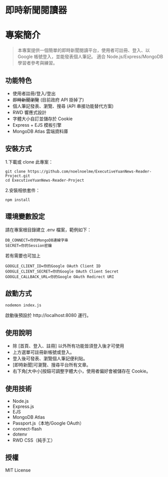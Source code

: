 # 即時新聞閱讀器

# 專案簡介

> 本專案提供一個簡單的即時新聞閱讀平台，使用者可註冊、登入、以 Google 帳號登入，並能發表個人筆記。
> 適合 Node.js/Express/MongoDB 學習者參考與練習。

## 功能特色

- 使用者註冊/登入/登出
- ~~即時新聞瀏覽~~ (目前政府 API 掛掉了)
- 個人筆記發表、瀏覽、搜尋 (API 串接功能替代方案)
- RWD 響應式設計
- 字體大小自訂並儲存於 Cookie
- Express + EJS 模板引擎
- MongoDB Atlas 雲端資料庫

## 安裝方式

1.下載或 clone 此專案：

```
git clone https://github.com/noelnoelme/ExecutiveYuanNews-Reader-Project.git
cd ExecutiveYuanNews-Reader-Project
```

2.安裝相依套件：

```
npm install
```

## 環境變數設定

請在專案根目錄建立 .env 檔案，範例如下：

```
DB_CONNECT=你的MongoDB連線字串
SECRET=你的Session密鑰
```

若有需要也可加上

```
GOOGLE_CLIENT_ID=你的Google OAuth Client ID
GOOGLE_CLIENT_SECRET=你的Google OAuth Client Secret
GOOGLE_CALLBACK_URL=你的Google OAuth Redirect URI
```

## 啟動方式

```
nodemon index.js
```

啟動後預設於 http://localhost:8080 運行。

## 使用說明

- 除 [首頁、登入、註冊] 以外所有功能皆須登入後才可使用
- 上方選單可註冊新帳號或登入。
- 登入後可發表、瀏覽個人筆記便利貼。
- [即時新聞]可瀏覽、搜尋平台所有文章。
- 右下角[大中小]按鈕可調整字體大小，使用者偏好會被儲存在 Cookie。

## 使用技術

- Node.js
- Express.js
- EJS
- MongoDB Atlas
- Passport.js（本地/Google OAuth）
- connect-flash
- dotenv
- RWD CSS（純手工）

## 授權

MIT License
